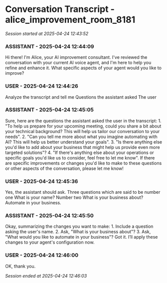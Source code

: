 # Conversation Transcript - alice_improvement_room_8181

*Session started at 2025-04-24 12:43:52*

### ASSISTANT - 2025-04-24 12:44:09

Hi there! I'm Alice, your AI improvement consultant. I've reviewed the conversation with your current AI voice agent, and I'm here to help you refine and enhance it. What specific aspects of your agent would you like to improve?

### USER - 2025-04-24 12:44:26

Analyze the transcript and tell me Questions the assistant asked The user

### ASSISTANT - 2025-04-24 12:45:05

Sure, here are the questions the assistant asked the user in the transcript:  1. "To help us prepare for your upcoming meeting, could you share a bit about your technical background? This will help us tailor our conversation to your needs". 2. "Can you tell me more about what you imagine automating with AI? This will help us better understand your goals". 3. "Is there anything else you'd like to add about your business that might help us provide even more targeted solutions"? 4. "If there's anything else about your operations or specific goals you'd like us to consider, feel free to let me know". If there are specific improvements or changes you'd like to make to these questions or other aspects of the conversation, please let me know!

### USER - 2025-04-24 12:45:36

Yes, the assistant should ask. Three questions which are said to be number one What is your name? Number two What is your business about? Automate in your business.

### ASSISTANT - 2025-04-24 12:45:50

Okay, summarizing the changes you want to make:  1. Include a question asking the user's name. 2. Ask, "What is your business about"? 3. Ask, "What would you like to automate in your business"? Got it. I’ll apply these changes to your agent's configuration now.

### USER - 2025-04-24 12:46:00

OK, thank you.

*Session ended at 2025-04-24 12:46:03*
